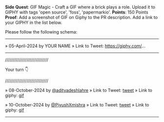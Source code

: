 **Side Quest**: GIF Magic - Craft a GIF where a brick plays a role. Upload it to GIPHY with tags 'open source', 'foss', 'papermarkio'.
**Points**: 150 Points
**Proof**: Add a screenshot of GIF on Giphy to the PR description. Add a link to your GIPHY in the list below.

Please follow the following schema:

---

» 05-April-2024 by YOUR NAME
» Link to Tweet: https://giphy.com/...

---

////////////////////////////

Your turn 👇

////////////////////////////

» 08-October-2024 by [@adityadeshlahre](https://oss.gg/adityadeshlahre) » Link to Tweet: [tweet](https://x.com/adityadeshlahre/status/1843388391733461114) » Link to giphy: [gif](https://i.giphy.com/media/v1.Y2lkPTc5MGI3NjExZDcyY3VmczI4NThyYXdjanVyZ250aTR4MWpyanY1dmh1ZWoybXNnMyZlcD12MV9pbnRlcm5hbF9naWZfYnlfaWQmY3Q9Zw/E5owSqZF76DT2x9XyU/giphy.gif)

» 10-October-2024 by [@PiyushXmishra](https://oss.gg/PiyushXmishra) » Link to Tweet: [tweet](https://x.com/Piyuxh1501/status/1844238424334795050) » Link to giphy: [gif](https://i.giphy.com/media/v1.Y2lkPTc5MGI3NjExc2VuajFmbDMzc3k3cXZ6NW16ODk0cGZwN3cyZHZua2s4azZvazh1ZyZlcD12MV9pbnRlcm5hbF9naWZfYnlfaWQmY3Q9Zw/aQ9THuYpYVmgZ89FiX/giphy.gif)


---

